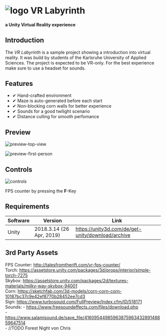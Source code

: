 # ![logo](https://upload.wikimedia.org/wikipedia/commons/thumb/1/19/Unity_Technologies_logo.svg/275px-Unity_Technologies_logo.svg.png) VR Labyrinth
#### a Unity Virtual Reality experience

## Introduction

The _VR Labyrinth_ is a sample project showing a introduction into virtual reality. It was build by students of the Karlsruhe University of Applied Sciences. The project is expected to be VR-only. For the best experience make sure to use a headset for sounds.

## Features

 - ✔ Hand-crafted environment
 - ✔ Maze is auto-generated before each start
 - ✔ Non-blocking corn walls for better experience
 - ✔ Sounds for a good twilight scenario
 - ✔ Distance culling for smooth perfomance

## Preview

![preview-top-view](../master/img/lab_top.png)

![preview-first-person](../master/img/lab_fp.png)

## Controls

![controls](../autogenerated/img/controller.png)

FPS counter by pressing the **F**-Key


## Requirements

| Software  | Version | Link |
| ------------- | ------------- | ------------- |
| Unity | 2018.3.14 (26 Apr, 2019) | https://unity3d.com/de/get-unity/download/archive  |

## 3rd Party Assets
FPS Counter: http://talesfromtherift.com/vr-fps-counter/<br/>
Torch: https://assetstore.unity.com/packages/3d/props/interior/simple-torch-7275<br/>
Skybox: https://assetstore.unity.com/packages/2d/textures-materials/milky-way-skybox-94001<br/>
Corn: https://sketchfab.com/3d-models/corn-corn-corn-10187bc37c9e42ef8770b28452ee7cd3<br/>
Sign: https://www.turbosquid.com/FullPreview/Index.cfm/ID/518171<br/>
Sounds: - https://www.freesoundeffects.com/files/download.php<br/>
        - https://www.salamisound.de/save_file/4160954498596387596343289148859647514<br/>
        - //TODO Forest Night von Chris
